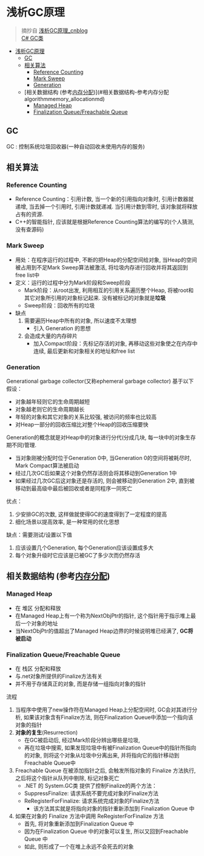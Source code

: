# 浅析GC原理

> 摘抄自 [浅析GC原理_cnblog](http://www.cnblogs.com/xiarifeixue/articles/GC.html)  
> [C# GC类](https://msdn.microsoft.com/zh-cn/library/system.gc(v=vs.110).aspx)

<!-- TOC -->

- [浅析GC原理](#浅析gc原理)
    - [GC](#gc)
    - [相关算法](#相关算法)
        - [Reference Counting](#reference-counting)
        - [Mark Sweep](#mark-sweep)
        - [Generation](#generation)
    - [相关数据结构 (参考[内存分配](/Algorithm/memory_allocation.md))](#相关数据结构-参考内存分配algorithmmemory_allocationmd)
        - [Managed Heap](#managed-heap)
        - [Finalization Queue/Freachable Queue](#finalization-queuefreachable-queue)

<!-- /TOC -->

## GC
GC : 控制系统垃圾回收器(一种自动回收未使用内存的服务)

## 相关算法
### Reference Counting
- Reference Counting：引用计数, 当一个新的引用指向对象时, 引用计数器就递增, 当去掉一个引用时, 引用计数就递减. 当引用计数到零时, 该对象就将释放占有的资源. 
- C++的智能指针, 应该就是根据Reference Counting算法的编写的(个人猜测, 没有查源码)

### Mark Sweep
- 用处：在程序运行的过程中, 不断的把Heap的分配空间给对象, 当Heap的空间被占用到不足Mark Sweep算法被激活, 将垃圾内存进行回收并将其返回到free list中
- 定义：运行的过程中分为Mark阶段和Sweep阶段
    - Mark阶段：从root出发, 利用相互的引用关系遍历整个Heap, 将被root和其它对象所引用的对象标记起来. 没有被标记的对象就是**垃圾**
    - Sweep阶段：回收所有的垃圾
- 缺点
    1. 需要遍历Heap中所有的对象, 所以速度不太理想
        - 引入 Generation 的思想
    2. 会造成大量的内存碎片
        - 加入Compact阶段：先标记存活的对象, 再移动这些对象使之在内存中连续, 最后更新和对象相关的地址和free list

### Generation
Generational garbage collector(又称ephemeral garbage collector) 基于以下假设：
- 对象越年轻则它的生命周期越短
- 对象越老则它的生命周期越长
- 年轻的对象和其它对象的关系比较强, 被访问的频率也比较高
- 对Heap一部分的回收压缩比对整个Heap的回收压缩要快

Generation的概念就是对Heap中的对象进行分代(分成几块, 每一块中的对象生存期不同)管理. 
- 当对象刚被分配时位于Generation 0中, 当Generation 0的空间将被耗尽时, Mark Compact算法被启动
- 经过几次GC后如果这个对象仍然存活则会将其移动到Generation 1中
- 如果经过几次GC后这对象还是存活的, 则会被移动到Generation 2中, 直到被移动到最高级中最后被回收或者是同程序一同死亡

优点：
1. 少安排GC的次数, 这样做就使得GC的速度得到了一定程度的提高
2. 细化场景以提高效率, 是一种常用的优化思想

缺点：需要测试/设置以下值
1. 应该设置几个Generation, 每个Generation应该设置成多大
2. 每个对象升级时它应该是已被GC了多少次而仍然存活

## 相关数据结构 (参考[内存分配](/Algorithm/memory_allocation.md))
### Managed Heap
- 在 堆区 分配和释放
- 在Managed Heap上有一个称为NextObjPtr的指针, 这个指针用于指示堆上最后一个对象的地址
- 当NextObjPtr的值超出了Managed Heap边界的时候说明堆已经满了, **GC将被启动**

### Finalization Queue/Freachable Queue
- 在 栈区 分配和释放
- 与.net对象所提供的Finalize方法有关
- 并不用于存储真正的对象, 而是存储一组指向对象的指针

流程  
1. 当程序中使用了new操作符在Managed Heap上分配空间时, GC会对其进行分析, 如果该对象含有Finalize方法, 则在Finalization Queue中添加一个指向该对象的指针
2. **对象的复生**(Resurrection)
    - 在GC被启动后, 经过Mark阶段分辨出哪些是垃圾, 
    - 再在垃圾中搜索, 如果发现垃圾中有被Finalization Queue中的指针所指向的对象, 则将这个对象从垃圾中分离出来, 并将指向它的指针移动到Freachable Queue中
3. Freachable Queue 在被添加指针之后, 会触发所指对象的 Finalize 方法执行, 之后将这个指针从队列中剔除, 标记对象死亡
    - .NET 的 System.GC类 提供了控制Finalize的两个方法：
    - SuppressFinalize: 请求系统不要完成对象的Finalize方法
    - ReRegisterForFinalize: 请求系统完成对象的Finalize方法
        - 该方法其实就是将指向对象的指针重新添加到 Finalization Queue 中
4. 如果在对象的 Finalize 方法中调用 ReRegisterForFinalize 方法
    - 首先, 将对象重新添加到Finalization Queue 中
    - 因为在Finalization Queue 中的对象可以复生, 所以又回到Freachable Queue 中
    - 如此, 则形成了一个在堆上永远不会死去的对象
